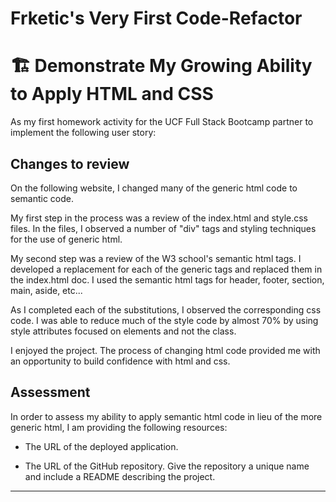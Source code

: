 # Frketic's Very First Code-Refactor
# 🏗️ Demonstrate My Growing Ability to Apply HTML and CSS 

As my first homework activity for the UCF Full Stack Bootcamp partner to implement the following user story:

## Changes to review

On the following website, I changed many of the generic html code to semantic code.  

My first step in the process was a review of the index.html and style.css files.  In the files, I observed a number of "div" tags and styling techniques for the use of generic html. 

My second step was a review of the W3 school's semantic html tags.  I developed a replacement for each of the generic tags and replaced them in the index.html doc.  I used the semantic html tags for header, footer, section, main, aside, etc...  

As I completed each of the substitutions, I observed the corresponding css code.  I was able to reduce much of the style code by almost 70% by using style attributes focused on elements and not the class.  

I enjoyed the project.  The process of changing html code provided me with an opportunity to build confidence with html and css.  

## Assessment

In order to assess my ability to apply semantic html code in lieu of the more generic html, I am providing the following resources:

* The URL of the deployed application.

* The URL of the GitHub repository. Give the repository a unique name and include a README describing the project.


---